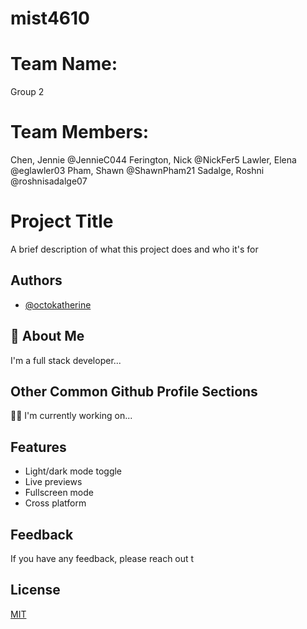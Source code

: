 # mist4610

# Team Name:
Group 2

# Team Members:
Chen, Jennie @JennieC044
Ferington, Nick @NickFer5
Lawler, Elena @eglawler03
Pham, Shawn @ShawnPham21
Sadalge, Roshni @roshnisadalge07


# Project Title

A brief description of what this project does and who it's for


## Authors

- [@octokatherine](https://www.github.com/octokatherine)


## 🚀 About Me
I'm a full stack developer...


## Other Common Github Profile Sections
👩‍💻 I'm currently working on...







## Features

- Light/dark mode toggle
- Live previews
- Fullscreen mode
- Cross platform


## Feedback

If you have any feedback, please reach out t
## License

[MIT](https://choosealicense.com/licenses/mit/)

